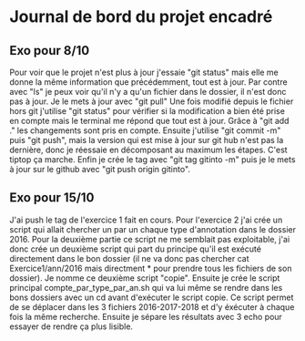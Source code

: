 # Journal de bord du projet encadré

## Exo pour 8/10 
Pour voir que le projet n'est plus à jour j'essaie "git status" mais elle me donne la même information que précédemment, tout est à jour. Par contre avec "ls" je peux voir qu'il n'y a qu'un fichier dans le dossier, il n'est donc pas à jour. Je le mets à jour avec "git pull" Une fois modifié depuis le fichier hors git j'utilise "git status" pour vérifier si la modification a bien été prise en compte mais le terminal me répond que tout est à jour. Grâce à "git add ." les changements sont pris en compte. Ensuite j'utilise "git commit -m" puis "git push", mais la version qui est mise à jour sur git hub n'est pas la dernière, donc je réessaie en décomposant au maximum les étapes. C'est tiptop ça marche. Enfin je crée le tag avec "git tag gitinto -m" puis je le mets à jour sur le github avec "git push origin gitinto".

## Exo pour 15/10
J'ai push le tag de l'exercice 1 fait en cours. Pour l'exercice 2 j'ai crée un script qui allait chercher un par un chaque type d'annotation dans le dossier 2016. Pour la deuxième partie ce script ne me semblait pas exploitable, j'ai donc crée un deuxième script qui part du principe qu'il est exécuté directement dans le bon dossier (il ne va donc pas chercher cat Exercice1/ann/2016 mais directment * pour prendre tous les fichiers de son dossier). Je nomme ce deuxième script "copie". Ensuite je crée le script principal compte_par_type_par_an.sh qui va lui même se rendre dans les bons dossiers avec un cd avant d'exécuter le script copie. Ce script permet de se déplacer dans les 3 fichiers 2016-2017-2018 et d'y éxécuter à chaque fois la même recherche. Ensuite je sépare les résultats avec 3 echo pour essayer de rendre ça plus lisible.
